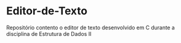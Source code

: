 # Editor-de-Texto
Repositório contento o editor de texto desenvolvido em C durante a disciplina de Estrutura de Dados II
